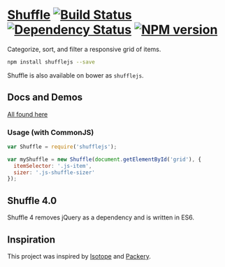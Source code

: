# [Shuffle][homepage] [![Build Status][travis-img]][travis-url] [![Dependency Status][david-img]][david-url] [![NPM version][npm-img]][npm-url]
Categorize, sort, and filter a responsive grid of items.

```bash
npm install shufflejs --save
```

Shuffle is also available on bower as `shufflejs`.

## Docs and Demos
[All found here][homepage]

### Usage (with CommonJS)

```js
var Shuffle = require('shufflejs');

var myShuffle = new Shuffle(document.getElementById('grid'), {
  itemSelector: '.js-item',
  sizer: '.js-shuffle-sizer'
});
```

## Shuffle 4.0
Shuffle 4 removes jQuery as a dependency and is written in ES6.

## Inspiration
This project was inspired by [Isotope](http://isotope.metafizzy.co/) and [Packery](http://packery.metafizzy.co/).

[homepage]: https://vestride.github.io/Shuffle/
[travis-url]: https://travis-ci.org/Vestride/Shuffle
[travis-img]: https://img.shields.io/travis/Vestride/Shuffle.svg
[david-url]: https://david-dm.org/Vestride/Shuffle
[david-img]: https://david-dm.org/Vestride/Shuffle.svg
[npm-url]: https://www.npmjs.com/package/shufflejs
[npm-img]: https://img.shields.io/npm/v/shufflejs.svg
